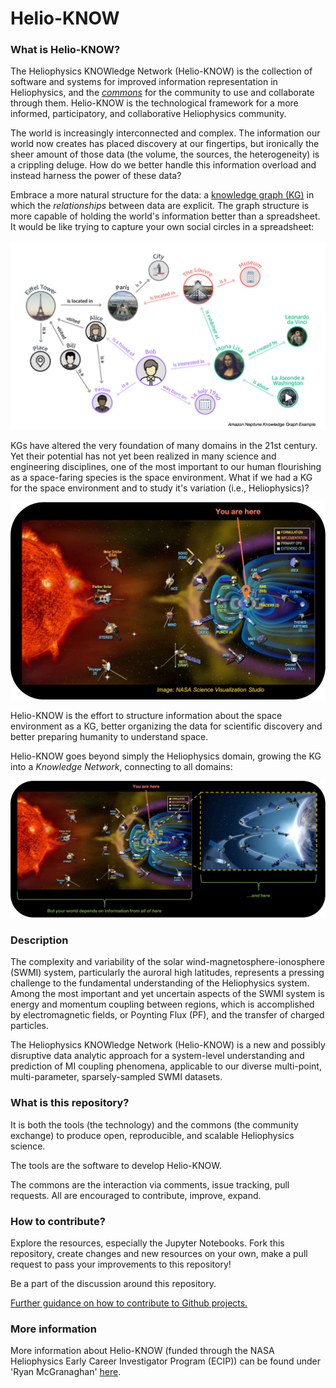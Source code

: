 # Helio-KNOW

### What is Helio-KNOW?
The Heliophysics KNOWledge Network (Helio-KNOW) is the collection of software and systems for improved information representation in Heliophysics, and the _[commons](https://en.wikipedia.org/wiki/Commons)_ for the community to use and collaborate through them. Helio-KNOW is the technological framework for a more informed, participatory, and collaborative Heliophysics community. 

The world is increasingly interconnected and complex. The information our world now creates has placed discovery at our fingertips, but ironically the sheer amount of those data (the volume, the sources, the heterogeneity) is a crippling deluge. How do we better handle this information overload and instead harness the power of these data? 

Embrace a more natural structure for the data: a [knowledge graph (KG)](https://en.wikipedia.org/wiki/Knowledge_graph) in which the _relationships_ between data are explicit. The graph structure is more capable of holding the world's information better than a spreadsheet. It would be like trying to capture your own social circles in a spreadsheet: 

![](/images/KnowledgeGraphExample.png)

KGs have altered the very foundation of many domains in the 21st century. Yet their potential has not yet been realized in many science and engineering disciplines, one of the most important to our human flourishing as a space-faring species is the space environment. What if we had a KG for the space environment and to study it's variation (i.e., Heliophysics)?

![](/images/HeliophysicsLandscape.png)

Helio-KNOW is the effort to structure information about the space environment as a KG, better organizing the data for scientific discovery and better preparing humanity to understand space. 

Helio-KNOW goes beyond simply the Heliophysics domain, growing the KG into a _Knowledge Network_, connecting to all domains: 

![](/images/HeliophysicsKnowledgeNetwork.png)


### Description
The complexity and variability of the solar wind-magnetosphere-ionosphere (SWMI) system, particularly the auroral high latitudes, represents a pressing challenge to the fundamental understanding of the Heliophysics system. Among the most important and yet uncertain aspects of the SWMI system is energy and momentum coupling between regions, which is accomplished by electromagnetic fields, or Poynting Flux (PF), and the transfer of charged particles.

The Heliophysics KNOWledge Network (Helio-KNOW) is a new and possibly disruptive data analytic approach for a system-level understanding and prediction of MI coupling phenomena, applicable to our diverse multi-point, multi-parameter, sparsely-sampled SWMI datasets.

### What is this repository?
It is both the tools (the technology) and the commons (the community exchange) to produce open, reproducible, and scalable Heliophysics science. 

The tools are the software to develop Helio-KNOW. 

The commons are the interaction via comments, issue tracking, pull requests. All are encouraged to contribute, improve, expand. 

### How to contribute?
Explore the resources, especially the Jupyter Notebooks. Fork this repository, create changes and new resources on your own, make a pull request to pass your improvements to this repository! 

Be a part of the discussion around this repository. 

[Further guidance on how to contribute to Github projects.](https://www.dataschool.io/how-to-contribute-on-github/)

### More information
More information about Helio-KNOW (funded through the NASA Heliophysics Early Career Investigator Program (ECIP)) can be found under 'Ryan McGranaghan' [here](https://nspires.nasaprs.com/external/viewrepositorydocument/cmdocumentid=809843/solicitationId=%7BBC6756FD-561A-B7A1-F68A-2A18E6851701%7D/viewSolicitationDocument=1/ECIP20%20Abstracts.pdf). 

